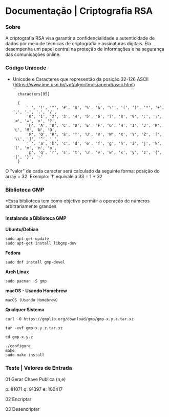 <h1>Documentação | Criptografia RSA </h1> 

<h3>Sobre</h3>
A criptografia RSA visa garantir a confidencialidade e autenticidade de dados por meio de técnicas de criptografia e assinaturas digitais. 
Ela desempenha um papel central na proteção de informações e na segurança das comunicações online.


<h3>Código Unicode </h3>

* Unicode e Caracteres que representão da posição 32-126 ASCII (https://www.ime.usp.br/~pf/algoritmos/apend/ascii.html)

        characters[95] 

        {
            ' ', '!', '"', '#', '$', '%', '&', '\'', '(', ')', '*', '+', ',', '-', '.', '/',
            '0', '1', '2', '3', '4', '5', '6', '7', '8', '9', ':', ';', '<', '=', '>', '?',
            '@', 'A', 'B', 'C', 'D', 'E', 'F', 'G', 'H', 'I', 'J', 'K', 'L', 'M', 'N', 'O',
            'P', 'Q', 'R', 'S', 'T', 'U', 'V', 'W', 'X', 'Y', 'Z', '[', '\\', ']', '^', '_',
            '`', 'a', 'b', 'c', 'd', 'e', 'f', 'g', 'h', 'i', 'j', 'k', 'l', 'm', 'n', 'o',
            'p', 'q', 'r', 's', 't', 'u', 'v', 'w', 'x', 'y', 'z', '{', '|', '}', '~'
        }

O "valor" de cada caracter será calculado da seguinte forma: posição do array + 32. 
Exemplo: '!' equivale a  33 = 1 + 32


<h3>Biblioteca GMP</h3>
*Essa biblioteca tem como objetivo permitir a operação de números arbitrariamente grandes 

<h4>Instalando a Biblioteca GMP </h4>


<strong>Ubuntu/Debian</strong> 

    sudo apt-get update
    sudo apt-get install libgmp-dev

<strong>Fedora</strong> 

    sudo dnf install gmp-devel

<strong>Arch Linux</strong> 

    sudo pacman -S gmp

<strong>macOS - Usando Homebrew</strong> 

    macOS (Usando Homebrew)

<strong>Qualquer Sistema</strong> 

    curl -O https://gmplib.org/download/gmp/gmp-x.y.z.tar.xz

    tar -xvf gmp-x.y.z.tar.xz

    cd gmp-x.y.z

    ./configure
    make
    sudo make install



<h3>Teste | Valores de Entrada</h3>

01 Gerar Chave Publica (n,e)

p: 81071
q: 91397
e: 100417

02 Encriptar 



03 Desencriptar
